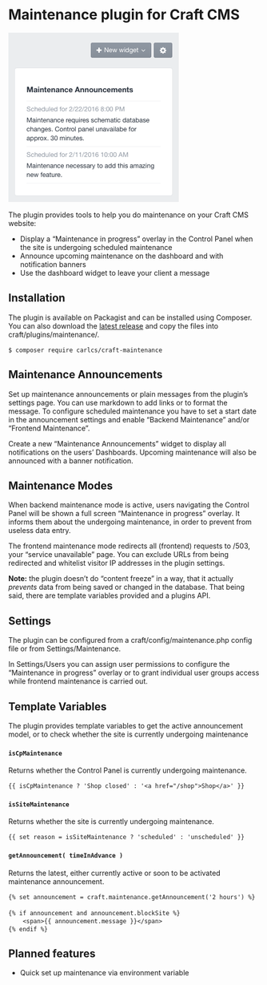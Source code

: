 # Maintenance plugin for Craft CMS

![screenshot][1]

The plugin provides tools to help you do maintenance on your Craft CMS website:

- Display a “Maintenance in progress” overlay in the Control Panel when the site is undergoing scheduled maintenance
- Announce upcoming maintenance on the dashboard and with notification banners
- Use the dashboard widget to leave your client a message

## Installation

The plugin is available on Packagist and can be installed using Composer. You can also download the [latest release][2] and copy the files into craft/plugins/maintenance/.

```
$ composer require carlcs/craft-maintenance
```

## Maintenance Announcements

Set up maintenance announcements or plain messages from the plugin’s settings page. You can use markdown to add links or to format the message. To configure scheduled maintenance you have to set a start date in the announcement settings and enable “Backend Maintenance” and/or “Frontend Maintenance”.

Create a new “Maintenance Announcements” widget to display all notifications on the users’ Dashboards. Upcoming maintenance will also be announced with a banner notification.

## Maintenance Modes

When backend maintenance mode is active, users navigating the Control Panel will be shown a full screen “Maintenance in progress” overlay. It informs them about the undergoing maintenance, in order to prevent from useless data entry.

The frontend maintenance mode redirects all (frontend) requests to /503, your “service unavailable” page. You can exclude URLs from being redirected and whitelist visitor IP addresses in the plugin settings.

**Note:** the plugin doesn’t do “content freeze” in a way, that it actually *prevents* data from being saved or changed in the database. That being said, there are template variables provided and a plugins API.

## Settings

The plugin can be configured from a craft/config/maintenance.php config file or from Settings/Maintenance.

In Settings/Users you can assign user permissions to configure the  “Maintenance in progress” overlay or to grant individual user groups access while frontend maintenance is carried out.

## Template Variables

The plugin provides template variables to get the active announcement model, or to check whether the site is currently undergoing maintenance

#### `isCpMaintenance`

Returns whether the Control Panel is currently undergoing maintenance.

```twig
{{ isCpMaintenance ? 'Shop closed' : '<a href="/shop">Shop</a>' }}
```

#### `isSiteMaintenance`

Returns whether the site is currently undergoing maintenance.

```twig
{{ set reason = isSiteMaintenance ? 'scheduled' : 'unscheduled' }}
```

#### `getAnnouncement( timeInAdvance )`

Returns the latest, either currently active or soon to be activated maintenance announcement.

```twig
{% set announcement = craft.maintenance.getAnnouncement('2 hours') %}

{% if announcement and announcement.blockSite %}
    <span>{{ announcement.message }}</span>
{% endif %}
```

## Planned features

- Quick set up maintenance via environment variable


  [1]: https://github.com/carlcs/craft-maintenance/blob/master/resources/screenshot.png
  [2]: https://github.com/carlcs/craft-maintenance/releases/latest
